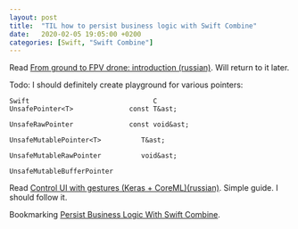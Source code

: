 ```yaml
---
layout: post
title:  "TIL how to persist business logic with Swift Combine"
date:   2020-02-05 19:05:00 +0200
categories: [Swift, "Swift Combine"]
---
```

Read [From ground to FPV drone: introduction (russian)](https://habr.com/ru/post/486076/). Will return to it later.

Todo: I should definitely create playground for various pointers:

```
Swift                               C
UnsafePointer<T>              const T&ast;

UnsafeRawPointer              const void&ast;

UnsafeMutablePointer<T>          T&ast;

UnsafeMutableRawPointer          void&ast;

UnsafeMutableBufferPointer
```

Read [Control UI with gestures (Keras + CoreML)(russian)](https://habr.com/ru/post/487158/). Simple guide. I should follow it.

Bookmarking [Persist Business Logic With Swift Combine](https://medium.com/better-programming/persist-business-logic-with-swift-combine-519efb3a7e37).
